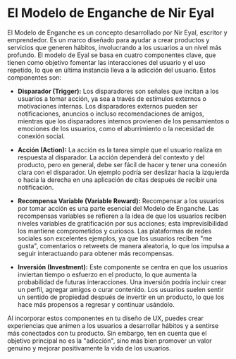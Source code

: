 # El Modelo de Enganche de Nir Eyal

El Modelo de Enganche es un concepto desarrollado por Nir Eyal, escritor y emprendedor. Es un marco diseñado para ayudar a crear productos y servicios que generen hábitos, involucrando a los usuarios a un nivel más profundo. El modelo de Eyal se basa en cuatro componentes clave, que tienen como objetivo fomentar las interacciones del usuario y el uso repetido, lo que en última instancia lleva a la adicción del usuario. Estos componentes son:

- **Disparador (Trigger):** Los disparadores son señales que incitan a los usuarios a tomar acción, ya sea a través de estímulos externos o motivaciones internas. Los disparadores externos pueden ser notificaciones, anuncios o incluso recomendaciones de amigos, mientras que los disparadores internos provienen de los pensamientos o emociones de los usuarios, como el aburrimiento o la necesidad de conexión social.

- **Acción (Action):** La acción es la tarea simple que el usuario realiza en respuesta al disparador. La acción dependerá del contexto y del producto, pero en general, debe ser fácil de hacer y tener una conexión clara con el disparador. Un ejemplo podría ser deslizar hacia la izquierda o hacia la derecha en una aplicación de citas después de recibir una notificación.

- **Recompensa Variable (Variable Reward):** Recompensar a los usuarios por tomar acción es una parte esencial del Modelo de Enganche. Las recompensas variables se refieren a la idea de que los usuarios reciben niveles variables de gratificación por sus acciones; esta imprevisibilidad los mantiene comprometidos y curiosos. Las plataformas de redes sociales son excelentes ejemplos, ya que los usuarios reciben "me gusta", comentarios o retweets de manera aleatoria, lo que los impulsa a seguir interactuando para obtener más recompensas.

- **Inversión (Investment):** Este componente se centra en que los usuarios inviertan tiempo o esfuerzo en el producto, lo que aumenta la probabilidad de futuras interacciones. Una inversión podría incluir crear un perfil, agregar amigos o curar contenido. Los usuarios suelen sentir un sentido de propiedad después de invertir en un producto, lo que los hace más propensos a regresar y continuar usándolo.

Al incorporar estos componentes en tu diseño de UX, puedes crear experiencias que animen a los usuarios a desarrollar hábitos y a sentirse más conectados con tu producto. Sin embargo, ten en cuenta que el objetivo principal no es la "adicción", sino más bien promover un valor genuino y mejorar positivamente la vida de los usuarios.
